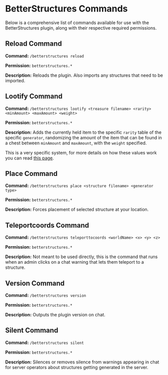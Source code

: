 # BetterStructures Commands

Below is a comprehensive list of commands available for use with the BetterStructures plugin, along with their respective required permissions.

## Reload Command

**Command:** `/betterstructures reload`

**Permission:** `betterstructures.*`

**Description:** Reloads the plugin. Also imports any structures that need to be imported.

## Lootify Command

**Command:** `/betterstructures lootify <treasure filename> <rarity> <minAmount> <maxAmount> <weight>`

**Permission:** `betterstructures.*`

**Description:** Adds the currently held item to the specific `rarity` table of the specific `generator`, randomizing the amount of the item that can be found in a chest between `minAmount` and `maxAmount`, with the `weight` specified.

This is a very specific system, for more details on how these values work you can read [this page]($language$/betterstructures/creating_structures.md).

## Place Command

**Command:** `/betterstructures place <structure filename> <generator type>`

**Permission:** `betterstructures.*`

**Description:** Forces placement of selected structure at your location.

## Teleportcoords Command

**Command:** `/betterstructures teleporttocoords <worldName> <x> <y> <z>`

**Permission:** `betterstructures.*`

**Description:** Not meant to be used directly, this is the command that runs when an admin clicks on a chat warning that lets them teleport to a structure.

## Version Command

**Command:** `/betterstructures version`

**Permission:** `betterstructures.*`

**Description:** Outputs the plugin version on chat.

## Silent Command

**Command:** `/betterstructures silent`

**Permission:** `betterstructures.*`

**Description:** Silences or removes silence from warnings appearing in chat for server operators about structures getting generated in the server.